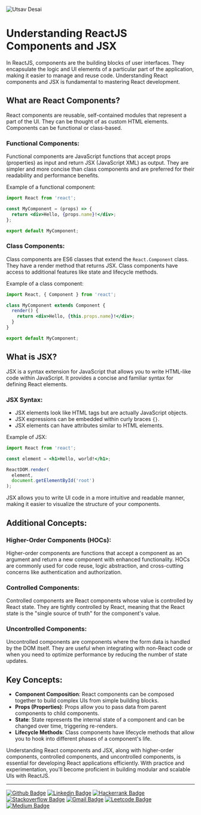 ![Utsav Desai](https://github.com/UtsavSoftrefineTech/demo/assets/135974253/c078b2a6-563b-4e62-af17-3fb13fce74a1)

# Understanding ReactJS Components and JSX

In ReactJS, components are the building blocks of user interfaces. They encapsulate the logic and UI elements of a particular part of the application, making it easier to manage and reuse code. Understanding React components and JSX is fundamental to mastering React development.

## What are React Components?

React components are reusable, self-contained modules that represent a part of the UI. They can be thought of as custom HTML elements. Components can be functional or class-based.

### Functional Components:

Functional components are JavaScript functions that accept props (properties) as input and return JSX (JavaScript XML) as output. They are simpler and more concise than class components and are preferred for their readability and performance benefits.

Example of a functional component:

```jsx
import React from 'react';

const MyComponent = (props) => {
  return <div>Hello, {props.name}!</div>;
};

export default MyComponent;
```

### Class Components:

Class components are ES6 classes that extend the `React.Component` class. They have a render method that returns JSX. Class components have access to additional features like state and lifecycle methods.

Example of a class component:

```jsx
import React, { Component } from 'react';

class MyComponent extends Component {
  render() {
    return <div>Hello, {this.props.name}!</div>;
  }
}

export default MyComponent;
```

## What is JSX?

JSX is a syntax extension for JavaScript that allows you to write HTML-like code within JavaScript. It provides a concise and familiar syntax for defining React elements.

### JSX Syntax:

- JSX elements look like HTML tags but are actually JavaScript objects.
- JSX expressions can be embedded within curly braces `{}`.
- JSX elements can have attributes similar to HTML elements.

Example of JSX:

```jsx
import React from 'react';

const element = <h1>Hello, world!</h1>;

ReactDOM.render(
  element,
  document.getElementById('root')
);
```

JSX allows you to write UI code in a more intuitive and readable manner, making it easier to visualize the structure of your components.

## Additional Concepts:

### Higher-Order Components (HOCs):

Higher-order components are functions that accept a component as an argument and return a new component with enhanced functionality. HOCs are commonly used for code reuse, logic abstraction, and cross-cutting concerns like authentication and authorization.

### Controlled Components:

Controlled components are React components whose value is controlled by React state. They are tightly controlled by React, meaning that the React state is the "single source of truth" for the component's value.

### Uncontrolled Components:

Uncontrolled components are components where the form data is handled by the DOM itself. They are useful when integrating with non-React code or when you need to optimize performance by reducing the number of state updates.

## Key Concepts:

- **Component Composition**: React components can be composed together to build complex UIs from simple building blocks.
- **Props (Properties)**: Props allow you to pass data from parent components to child components.
- **State**: State represents the internal state of a component and can be changed over time, triggering re-renders.
- **Lifecycle Methods**: Class components have lifecycle methods that allow you to hook into different phases of a component's life.

Understanding React components and JSX, along with higher-order components, controlled components, and uncontrolled components, is essential for developing React applications efficiently. With practice and experimentation, you'll become proficient in building modular and scalable UIs with ReactJS.

----

[![Github Badge](http://img.shields.io/badge/-Github-black?style=flat-square&logo=github&link=https://github.com/UtsavSoftrefineTech)](https://github.com/UtsavSoftrefineTech)
[![Linkedin Badge](https://img.shields.io/badge/-LinkedIn-blue?style=flat-square&logo=Linkedin&logoColor=white&link=https://www.linkedin.com/in/utsavdesai26/)](https://www.linkedin.com/in/utsavdesai26/)
[![Hackerrank Badge](https://img.shields.io/badge/-Hackerrank-2EC866?style=flat-square&logo=HackerRank&logoColor=white&link=https://www.hackerrank.com/profile/UtsavDesai26)](https://www.hackerrank.com/profile/UtsavDesai26)
[![Stackoverflow Badge](https://img.shields.io/badge/-Stack%20overflow-FE7A16?style=flat-square&logo=stack-overflow&logoColor=white&link=https://stackoverflow.com/users/22878781/utsav-desai)](https://stackoverflow.com/users/22878781/utsav-desai)
[![Gmail Badge](https://img.shields.io/badge/-Gmail-d14836?style=flat-square&logo=Gmail&logoColor=white&link=mailto:desaiutsav26@gmail.com)](mailto:desaiutsav26@gmail.com)
[![Leetcode Badge](https://img.shields.io/badge/-Leetcode-FFA116?style=flat-square&logo=leetcode&logoColor=white&link=https://leetcode.com/desaiutsav26/)](https://leetcode.com/desaiutsav26/)
[![Medium Badge](https://img.shields.io/badge/-Medium-black?style=flat-square&logo=medium&link=https://medium.com/@utsavdesai26)](https://medium.com/@utsavdesai26)
